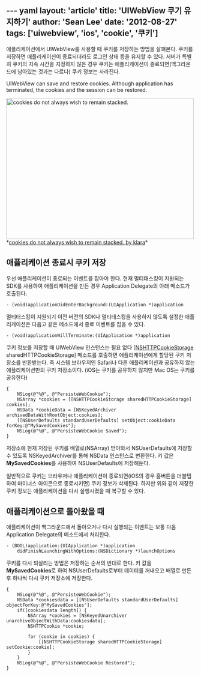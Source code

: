 --- yaml
layout: 'article'
title: 'UIWebView 쿠기 유지하기'
author: 'Sean Lee'
date: '2012-08-27'
tags: ['uiwebview', 'ios', 'cookie', '쿠키']
---

애플리케이션에서 UIWebView를 사용할 때 쿠키를 저장하는 방법을 살펴본다. 쿠키를 저장하면 애플리케이션이 종료되더라도 로그인 상태 등을 유지할 수 있다. 서버가 특별히 쿠키의 지속 시간을 지정하지 않은 경우 쿠키는 애플리케이션이 종료되면(백그라운드에 남아있는 것과는 다르다) 쿠키 정보는 사라진다.

UIWebView can save and restore cookies. Although application has terminated, the cookies and the session can be restored.

<img src="http://farm1.staticflickr.com/182/403856634_db35669863.jpg" width="500" height="375" alt="cookies do not always wish to remain stacked.">
*<a href="http://www.flickr.com/photos/klara/403856634/" title="Flickr에서 Klara Kim님의 cookies do not always wish to remain stacked.">cookies do not always wish to remain stacked. by klara</a>*

[reference]: https://developer.apple.com/library/mac/#documentation/Cocoa/Reference/Foundation/Classes/NSHTTPCookieStorage_Class/Reference/Reference.html

## 애플리케이션 종료시 쿠키 저장

우선 애플리케이션이 종료되는 이벤트를 잡아야 한다. 현재 멀티태스킹이 지원되는 SDK를 사용하여 애플리케이션을 만든 경우 Application Delegate의 아래 메소드가 호출된다.

	- (void)applicationDidEnterBackground:(UIApplication *)application

멀티태스킹이 지원되기 이전 버전의 SDK나 멀티태스킹을 사용하지 않도록 설정한 애플리케이션은 다음고 같은 메소드에서 종료 이벤트를 잡을 수 있다.

	- (void)applicationWillTerminate:(UIApplication *)application

쿠키 정보를 저장할 때 UIWebView 인스턴스는 필요 없다 [[NSHTTPCookieStorage][reference] sharedHTTPCookieStorage] 메소드를 호출하면
애플리케이션에게 할당된 쿠키 저장소를 반환받는다. 즉 시스템 브라우저인 Safari나 다른 애플리케이션과 공유하지 않는 애플리케이션만의 쿠키 저장소이다. (iOS는 쿠키를 공유하지 않지만 Mac OS는 쿠키를 공유한다)

	{
		NSLog(@"%@", @"PersisteWebCookie");
	    NSArray *cookies = [[NSHTTPCookieStorage sharedHTTPCookieStorage] cookies];
	    NSData *cookieData = [NSKeyedArchiver archivedDataWithRootObject:cookies];
	    [[NSUserDefaults standardUserDefaults] setObject:cookieData forKey:@"MySavedCookies"];
	    NSLog(@"%@", @"PersisteWebCookie Saved");
	}

저장소에 현재 저장된 쿠키를 배열로(NSArray) 받아와서 NSUserDefaults에 저장할 수 있도록 NSKeyedArchiver를 통해 NSData 인스턴스로 변환한다. 키 값은 **MySavedCookies**를 사용하여 NSUserDefaults에 저장해둔다.

일반적으로 쿠키는 브라우저나 애플리케이션이 종료되면(iOS의 경우 홈버튼을 더블탭 하여 마이너스 아이콘으로 종료시키면) 쿠키 정보가 삭제된다. 하지만 위와 같이 저장한 쿠키 정보는 애플리케이션을 다시 실행시켰을 때 복구할 수 있다.

## 애플리케이션으로 돌아왔을 때

애플리케이션이 백그라운드에서 돌아오거나 다시 실행되는 이벤트는 보통 다음 Application Delegate의 메소드에서 처리한다.

	- (BOOL)application:(UIApplication *)application 
		didFinishLaunchingWithOptions:(NSDictionary *)launchOptions

쿠키를 다시 되살리는 방법은 저장하는 순서의 반대로 한다. 키 값을 **MySavedCookies**로 하여 NSUserDefaults로부터 데이터를 꺼내오고 배열로 만든 후 하나씩 다시 쿠키 저장소에 저장한다.

	{
		NSLog(@"%@", @"PersisteWebCookie");
	    NSData *cookiesdata = [[NSUserDefaults standardUserDefaults] objectForKey:@"MySavedCookies"];
	    if([cookiesdata length]) {
	        NSArray *cookies = [NSKeyedUnarchiver unarchiveObjectWithData:cookiesdata];
	        NSHTTPCookie *cookie;
	        
	        for (cookie in cookies) {
	            [[NSHTTPCookieStorage sharedHTTPCookieStorage] setCookie:cookie];
	        }
	    }
	    NSLog(@"%@", @"PersisteWebCookie Restored");
	}
